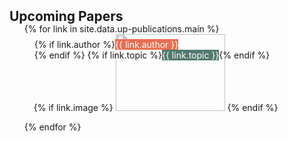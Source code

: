 <h2 id="up-publications" style="margin: 2px 0px -15px;">Upcoming Papers</h2>

<div class="publications">
<ol class="bibliography">
<ul style="display: flex; flex-wrap: wrap; list-style-type: none; padding: 0;">
{% for link in site.data.up-publications.main %}

<li>
<div class="pub-row">
  <div class="col-sm-3 abbr" style="position: relative;padding-right: 15px;padding-left: 15px;">
    {% if link.image %} 
    <img src="{{ link.image }}" class="teaser img-fluid z-depth-1" style="height: 123px; width: 175px">
    {% endif %}
    <div style="position: absolute; top: 8px; left: 16px; display: flex; flex-wrap: wrap;">
      {% if link.author %}  
        <div class="badge" style="background-color: #e76f51; color: #fff; margin-right: 5px;">{{ link.author }}</div>
      {% endif %}
      {% if link.topic %} 
        <div class="badge" style="background-color: #52796f; color: #fff;">{{ link.topic }}</div>
      {% endif %}
    </div>
  </div>
</div>
</li>

<br>

{% endfor %}
</ul>
</ol>
</div>

